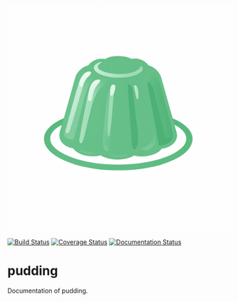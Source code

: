 ![Logo](_static/pudding-logo.jpg)

[![Build Status](https://travis-ci.org/Hekxsler/pudding.svg?branch=master)](https://travis-ci.org/knipknap/Gelatin)
[![Coverage Status](https://coveralls.io/repos/github/Hekxsler/pudding/badge.svg?branch=master)](https://coveralls.io/github/Hekxsler/pudding?branch=master)
[![Documentation Status](https://readthedocs.org/projects/pudding/badge/?version=latest)](http://pudding.readthedocs.io/en/latest/?badge=latest)

# pudding

Documentation of pudding.

